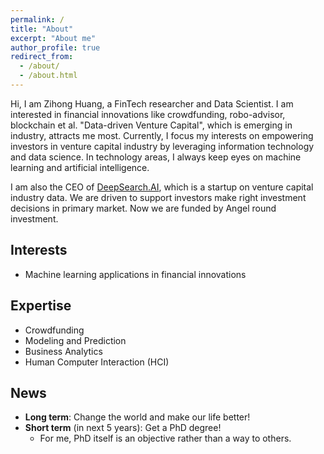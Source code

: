 ```yaml
---
permalink: /
title: "About"
excerpt: "About me"
author_profile: true
redirect_from: 
  - /about/
  - /about.html
---
```


Hi, I am Zihong Huang, a FinTech researcher and Data Scientist. I am interested in financial innovations like crowdfunding, robo-advisor, blockchain et al. 
"Data-driven Venture Capital", which is emerging in industry, attracts me most. Currently, I focus my interests on empowering investors in venture capital industry by leveraging information technology and data science.
In technology areas, I always keep eyes on machine learning and artificial intelligence.

I am also the CEO of [DeepSearch.AI](http://www.deepsearchai.com/), which is a startup on venture capital industry data. We are driven to support investors make right investment decisions in primary market. Now we are funded by Angel round investment.

## Interests
* Machine learning applications in financial innovations

## Expertise
* Crowdfunding
* Modeling and Prediction
* Business Analytics
* Human Computer Interaction (HCI)

## News
* **Long term**: Change the world and make our life better!
* **Short term** (in next 5 years): Get a PhD degree! 
  * For me, PhD itself is an objective rather than a way to others.
  
  